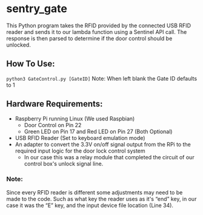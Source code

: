 # sentry_gate

This Python program takes the RFID provided by the connected USB RFID reader and sends it to our lambda function using a Sentinel API call. The response is then parsed to determine if the door control should be unlocked.

## How To Use:
`python3 GateControl.py [GateID]` Note: When left blank the Gate ID defaults to 1

## Hardware Requirements:
* Raspberry Pi running Linux (We used Raspbian) 
  * Door Control on Pin 22
  * Green LED on Pin 17 and Red LED on Pin 27 (Both Optional)
* USB RFID Reader (Set to keyboard emulation mode)
* An adapter to convert the 3.3V on/off signal output from the RPi to the required input logic for the door lock control system
  * In our case this was a relay module that completed the circuit  of our control box's unlock signal line.

### Note:
Since every RFID reader is different some adjustments may need to be made to the code. Such as what key the reader uses as it's “end” key, in our case it was the “E” key, and the input device file location (Line 34). 
